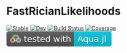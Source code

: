 # FastRicianLikelihoods

[![Stable](https://img.shields.io/badge/docs-stable-blue.svg)](https://jondeuce.github.io/FastRicianLikelihoods.jl/stable/)
[![Dev](https://img.shields.io/badge/docs-dev-blue.svg)](https://jondeuce.github.io/FastRicianLikelihoods.jl/dev/)
[![Build Status](https://github.com/jondeuce/FastRicianLikelihoods.jl/actions/workflows/CI.yml/badge.svg?branch=master)](https://github.com/jondeuce/FastRicianLikelihoods.jl/actions/workflows/CI.yml?query=branch%3Amaster)
[![Coverage](https://codecov.io/gh/jondeuce/FastRicianLikelihoods.jl/branch/master/graph/badge.svg)](https://codecov.io/gh/jondeuce/FastRicianLikelihoods.jl)
[![Aqua](https://raw.githubusercontent.com/JuliaTesting/Aqua.jl/master/badge.svg)](https://github.com/JuliaTesting/Aqua.jl)
